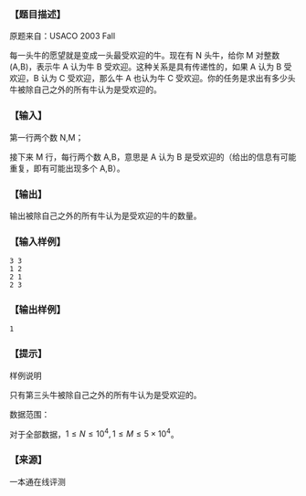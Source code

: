 ### 【题目描述】

原题来自：USACO 2003 Fall

每一头牛的愿望就是变成一头最受欢迎的牛。现在有 N 头牛，给你 M 对整数 (A,B)，表示牛 A 认为牛 B 受欢迎。这种关系是具有传递性的，如果 A 认为 B 受欢迎，B 认为 C 受欢迎，那么牛 A 也认为牛 C 受欢迎。你的任务是求出有多少头牛被除自己之外的所有牛认为是受欢迎的。

### 【输入】

第一行两个数 N,M；

接下来 M 行，每行两个数 A,B，意思是 A 认为 B 是受欢迎的（给出的信息有可能重复，即有可能出现多个 A,B）。

### 【输出】

输出被除自己之外的所有牛认为是受欢迎的牛的数量。

### 【输入样例】

```
3 3
1 2
2 1
2 3
```

### 【输出样例】

```
1
```

### 【提示】

样例说明

只有第三头牛被除自己之外的所有牛认为是受欢迎的。

数据范围：

对于全部数据，$1≤N≤10^4,1≤M≤5×10^4$。


 ### 【来源】

 一本通在线评测 